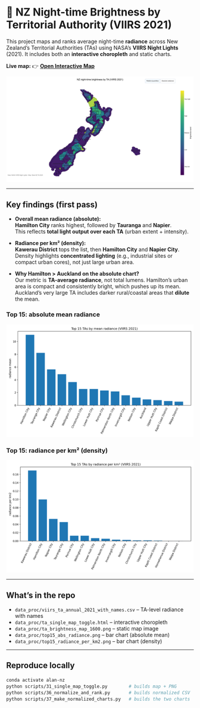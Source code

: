 # 🌃 NZ Night-time Brightness by Territorial Authority (VIIRS 2021)

This project maps and ranks average night-time **radiance** across New Zealand’s Territorial Authorities (TAs) using NASA’s **VIIRS Night Lights** (2021). It includes both an **interactive choropleth** and static charts.

**Live map:** 👉 **[Open Interactive Map](https://vivekr25.github.io/light-nz-alan-health/)**

![Map preview](data_proc/ta_brightness_map_1600.png)

---

## Key findings (first pass)

- **Overall mean radiance (absolute):**  
  **Hamilton City** ranks highest, followed by **Tauranga** and **Napier**.  
  This reflects **total light output over each TA** (urban extent + intensity).

- **Radiance per km² (density):**  
  **Kawerau District** tops the list, then **Hamilton City** and **Napier City**.  
  Density highlights **concentrated lighting** (e.g., industrial sites or compact urban cores), not just large urban area.

- **Why Hamilton > Auckland on the absolute chart?**  
  Our metric is **TA-average radiance**, not total lumens. Hamilton’s urban area is compact and consistently bright, which pushes up its mean. Auckland’s very large TA includes darker rural/coastal areas that **dilute** the mean.

### Top 15: absolute mean radiance
![Top 15 by mean radiance](data_proc/top15_abs_radiance.png)

### Top 15: radiance per km² (density)
![Top 15 by radiance per km²](data_proc/top15_radiance_per_km2.png)

---

## What’s in the repo

- `data_proc/viirs_ta_annual_2021_with_names.csv` – TA-level radiance with names  
- `data_proc/ta_single_map_toggle.html` – interactive choropleth  
- `data_proc/ta_brightness_map_1600.png` – static map image  
- `data_proc/top15_abs_radiance.png` – bar chart (absolute mean)  
- `data_proc/top15_radiance_per_km2.png` – bar chart (density)

---

## Reproduce locally

```bash
conda activate alan-nz
python scripts/31_single_map_toggle.py        # builds map + PNG
python scripts/36_normalize_and_rank.py       # builds normalized CSV
python scripts/37_make_normalized_charts.py   # builds the two charts